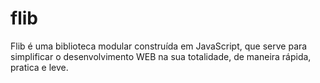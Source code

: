# flib
Flib é uma biblioteca modular construída em JavaScript, que serve para simplificar o desenvolvimento WEB na sua totalidade, de maneira rápida, pratica e leve.  
